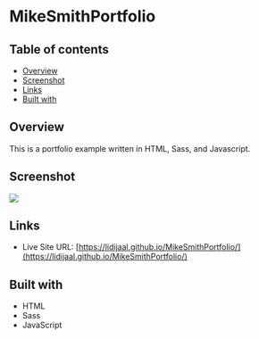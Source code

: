 # MikeSmithPortfolio

## Table of contents

- [Overview](#overview)
- [Screenshot](#screenshot)
- [Links](#links)
- [Built with](#built-with)


## Overview
   This is a portfolio example written in HTML, Sass, and Javascript.

## Screenshot

![](https://snipboard.io/jbOuq0.jpg)

## Links
- Live Site URL: [https://lidijaal.github.io/MikeSmithPortfolio/](https://lidijaal.github.io/MikeSmithPortfolio/)

## Built with
- HTML
- Sass
- JavaScript


